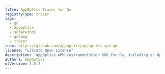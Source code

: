```yaml
---
title: AppOptics Tracer for Go
registryType: tracer
tags:
  - go
  - appoptics
  - solarwinds
  - golang
  - tracer
repo: https://github.com/appoptics/appoptics-apm-go
license: "Librato Open License"
description: "AppOptics APM instrumentation SDK for Go, including an OpenTracing tracer."
authors: AppOptics
otVersion: 1.0.2
---
```

